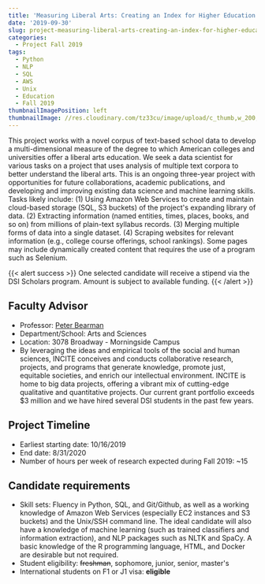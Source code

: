```yaml
---
title: 'Measuring Liberal Arts: Creating an Index for Higher Education'
date: '2019-09-30'
slug: project-measuring-liberal-arts-creating-an-index-for-higher-education
categories:
  - Project Fall 2019
tags:
  - Python
  - NLP
  - SQL
  - AWS
  - Unix
  - Education
  - Fall 2019
thumbnailImagePosition: left
thumbnailImage: //res.cloudinary.com/tz33cu/image/upload/c_thumb,w_200,g_face/v1547177803/Inspire_Campaign_Knowledge_Networks_Logo_rpsh17.png
---
```

This project works with a novel corpus of text-based school data to develop a multi-dimensional measure of the degree to which American colleges and universities offer a liberal arts education. We seek a data scientist for various tasks on a project that uses analysis of multiple text corpora to better understand the liberal arts. This is an ongoing three-year project with opportunities for future collaborations, academic publications, and developing and improving existing data science and machine learning skills. Tasks likely include: (1) Using Amazon Web Services to create and maintain cloud-based storage (SQL, S3 buckets) of the project's expanding library of data. (2) Extracting information (named entities, times, places, books, and so on) from millions of plain-text syllabus records. (3) Merging multiple forms of data into a single dataset. (4) Scraping websites for relevant information (e.g., college course offerings, school rankings). Some pages may include dynamically created content that requires the use of a program such as Selenium.

<!--more-->

{{< alert success >}}
One selected candidate will receive a stipend via the DSI Scholars program. Amount is subject to available funding.
{{< /alert >}}

## Faculty Advisor
+ Professor: [Peter Bearman](incite.columbia.edu)
+ Department/School: Arts and Sciences
+ Location: 3078 Broadway - Morningside Campus
+ By leveraging the ideas and empirical tools of the social and human sciences, INCITE conceives and conducts collaborative research, projects, and programs that generate knowledge, promote just, equitable societies, and enrich our intellectual environment. INCITE is home to big data projects, offering a vibrant mix of cutting-edge qualitative and quantitative projects. Our current grant portfolio exceeds $3 million and we have hired several DSI students in the past few years.

## Project Timeline
+ Earliest starting date: 10/16/2019
+ End date: 8/31/2020
+ Number of hours per week of research expected during Fall 2019: ~15

## Candidate requirements
+ Skill sets: Fluency in Python, SQL, and Git/Github, as well as a working knowledge of Amazon Web Services (especially EC2 instances and S3 buckets) and the Unix/SSH command line. The ideal candidate will also have a knowledge of machine learning (such as trained classifiers and information extraction), and NLP packages such as NLTK and SpaCy. A basic knowledge of the R programming language, HTML, and Docker are desirable but not required.
+ Student eligibility: ~~freshman~~, sophomore, junior, senior, master's
+ International students on F1 or J1 visa: **eligible**
